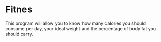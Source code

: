 # Fitnes
This program will allow you to know how many calories you should consume per day, your ideal weight and the percentage of body fat you should carry.
